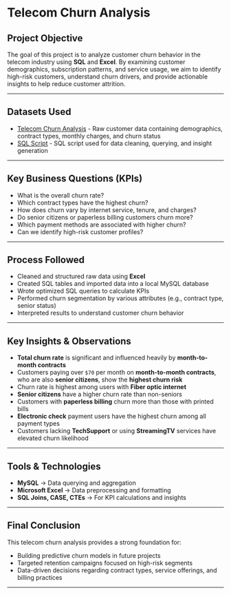 # Telecom Churn Analysis

## Project Objective

The goal of this project is to analyze customer churn behavior in the telecom industry using **SQL** and **Excel**. By examining customer demographics, subscription patterns, and service usage, we aim to identify high-risk customers, understand churn drivers, and provide actionable insights to help reduce customer attrition.

---

## Datasets Used

- <a href="https://github.com/FarookBashaD12/Telecom-Churn-Analysis-/blob/main/Telecom%20Churn%20Analysis.xlsx">Telecom Churn Analysis</a> - Raw customer data containing demographics, contract types, monthly charges, and churn status
- <a href="https://github.com/FarookBashaD12/Telecom-Churn-Analysis-/blob/main/Telecom%20Churn%20Analysis.sql">SQL Script</a> - SQL script used for data cleaning, querying, and insight generation

---

## Key Business Questions (KPIs)

- What is the overall churn rate?
- Which contract types have the highest churn?
- How does churn vary by internet service, tenure, and charges?
- Do senior citizens or paperless billing customers churn more?
- Which payment methods are associated with higher churn?
- Can we identify high-risk customer profiles?

---

## Process Followed

- Cleaned and structured raw data using **Excel**
- Created SQL tables and imported data into a local MySQL database
- Wrote optimized SQL queries to calculate KPIs
- Performed churn segmentation by various attributes (e.g., contract type, senior status)
- Interpreted results to understand customer churn behavior

---

## Key Insights & Observations

- **Total churn rate** is significant and influenced heavily by **month-to-month contracts**
- Customers paying over `$70` per month on **month-to-month contracts**, who are also **senior citizens**, show the **highest churn risk**
- Churn rate is highest among users with **Fiber optic internet**
- **Senior citizens** have a higher churn rate than non-seniors
- Customers with **paperless billing** churn more than those with printed bills
- **Electronic check** payment users have the highest churn among all payment types
- Customers lacking **TechSupport** or using **StreamingTV** services have elevated churn likelihood

---

## Tools & Technologies

- **MySQL** → Data querying and aggregation  
- **Microsoft Excel** → Data preprocessing and formatting  
- **SQL Joins, CASE, CTEs** → For KPI calculations and insights  

---

## Final Conclusion

This telecom churn analysis provides a strong foundation for:

- Building predictive churn models in future projects
- Targeted retention campaigns focused on high-risk segments
- Data-driven decisions regarding contract types, service offerings, and billing practices

---


